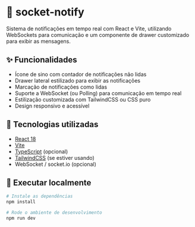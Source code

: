 # 🔔 socket-notify

Sistema de notificações em tempo real com React e Vite, utilizando WebSockets para comunicação e um componente de drawer customizado para exibir as mensagens.

## ✨ Funcionalidades

- Ícone de sino com contador de notificações não lidas
- Drawer lateral estilizado para exibir as notificações
- Marcação de notificações como lidas
- Suporte a WebSocket (ou Polling) para comunicação em tempo real
- Estilização customizada com TailwindCSS ou CSS puro
- Design responsivo e acessível

## 🚀 Tecnologias utilizadas

- [React 18](https://reactjs.org/)
- [Vite](https://vitejs.dev/)
- [TypeScript](https://www.typescriptlang.org/) (opcional)
- [TailwindCSS](https://tailwindcss.com/) (se estiver usando)
- WebSocket / socket.io (opcional)

## 🧪 Executar localmente

```bash
# Instale as dependências
npm install

# Rode o ambiente de desenvolvimento
npm run dev
